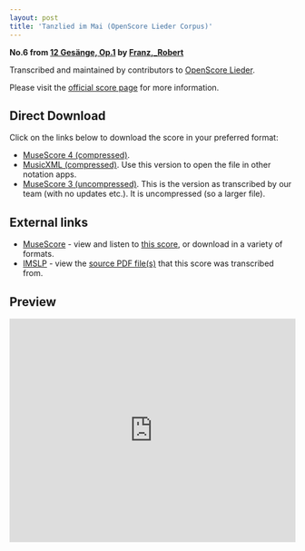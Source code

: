```yaml
---
layout: post
title: 'Tanzlied im Mai (OpenScore Lieder Corpus)'
---
```


__No.6 from [12 Gesänge, Op.1](https://fourscoreandmore.org/openscore/lieder/Franz%2C_Robert/12_Ges%C3%A4nge%2C_Op.1/) by [Franz,_Robert](https://fourscoreandmore.org/openscore/lieder/Franz%2C_Robert)__

Transcribed and maintained by contributors to [OpenScore Lieder].

Please visit the [official score page] for more information.

[official score page]: https://musescore.com/openscore-lieder-corpus/scores/5667967
[OpenScore Lieder]: https://musescore.com/openscore-lieder-corpus

## Direct Download

Click on the links below to download the score in your preferred format:
- [MuseScore 4 (compressed)](https://fourscoreandmore.org/openscore/lieder/Franz%2C_Robert/12_Ges%C3%A4nge%2C_Op.1/06_Tanzlied_im_Mai.mscz).
- [MusicXML (compressed)](https://fourscoreandmore.org/openscore/lieder/Franz%2C_Robert/12_Ges%C3%A4nge%2C_Op.1/06_Tanzlied_im_Mai.mxl). Use this version to open the file in other notation apps.
- [MuseScore 3 (uncompressed)](https://raw.githubusercontent.com/OpenScore/Lieder/refs/heads/main/scores/Franz%2C_Robert/12_Ges%C3%A4nge%2C_Op.1/06_Tanzlied_im_Mai/lc5667967.mscx). This is the version as transcribed by our team (with no updates etc.). It is uncompressed (so a larger file).

## External links

- [MuseScore] - view and listen to [this score][MuseScore], or download in a variety of formats.
- [IMSLP] - view the [source PDF file(s)][IMSLP] that this score was transcribed from.

[MuseScore]: https://musescore.com/score/5667967
[IMSLP]: https://imslp.org/wiki/Special:ReverseLookup/89796

## Preview

<iframe width="100%" height="394" src="https://musescore.com/openscore-lieder-corpus/scores/5667967/embed" frameborder="0" allowfullscreen allow="autoplay; fullscreen"></iframe>
